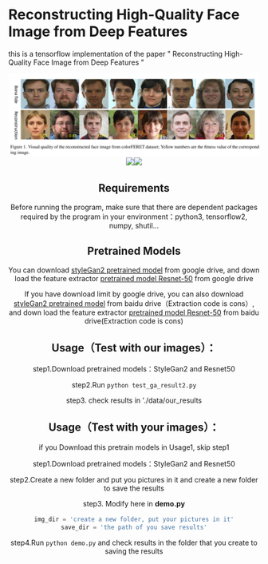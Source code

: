 # Reconstructing High-Quality Face Image from Deep Features  

this is a tensorflow implementation of the paper " Reconstructing High-Quality Face Image from Deep Features "  

<img src="https://github.com/charlesLucky/auto_decoder_encoder_tf_2/blob/main/data/reconstruction.png" >  
<center class="half">
<img src = "https://github.com/charlesLucky/FromDeepFeatures2HQFace/blob/main/data/demo.gif"><img src = "https://github.com/charlesLucky/FromDeepFeatures2HQFace/blob/main/data/demo2%20(1)%20(1).gif">

## Requirements  

Before running the program, make sure that there are dependent packages required by the program in your environment：python3, tensorflow2, numpy, shutil...  



## Pretrained Models  

You can download [styleGan2 pretrained model](https://drive.google.com/drive/folders/1CfeLX2ckWq9NJwm8M0B00_hBdze7NOWq?usp=sharing) from google drive, and down load the feature extractor [pretrained model Resnet-50](https://drive.google.com/drive/folders/1lgBv19VKILyVYrmaLBEpFV5UKJEkilc8?usp=sharing) from google drive  

If you have download limit by google drive, you can also download [styleGan2 pretrained model](https://pan.baidu.com/s/1vOD1gmO5T2aL-WL0ZkgWMg) from baidu drive（Extraction code is cons）, and down load the feature extractor [pretrained model Resnet-50](https://pan.baidu.com/s/1X_7-uxwXX2XRP6JOASOC8g) from baidu drive(Extraction code is cons)


##  Usage（Test with our images）：  

step1.Download pretrained models：StyleGan2 and Resnet50  

step2.Run `python test_ga_result2.py`   

step3. check results in './data/our_results  


##  Usage（Test with your images）：  

if you Download this pretrain models in Usage1, skip step1  

step1.Download pretrained models：StyleGan2 and Resnet50  

step2.Create a new folder and put you pictures in it and create a new folder to save the results  

step3. Modify here in **demo.py**  

```python
img_dir = 'create a new folder, put your pictures in it'
save_dir = 'the path of you save results'
```
step4.Run `python demo.py` and check results in the folder that you create to saving the results
